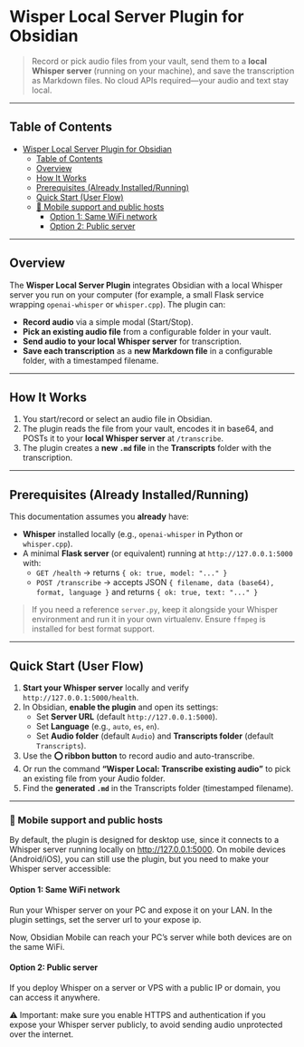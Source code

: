 # Wisper Local Server Plugin for Obsidian

> Record or pick audio files from your vault, send them to a **local Whisper server** (running on your machine), and save the transcription as Markdown files. No cloud APIs required—your audio and text stay local.

---

## Table of Contents

- [Wisper Local Server Plugin for Obsidian](#wisper-local-server-plugin-for-obsidian)
  - [Table of Contents](#table-of-contents)
  - [Overview](#overview)
  - [How It Works](#how-it-works)
  - [Prerequisites (Already Installed/Running)](#prerequisites-already-installedrunning)
  - [Quick Start (User Flow)](#quick-start-user-flow)
  - [📱 Mobile support and public hosts](#-mobile-support-and-public-hosts)
    - [Option 1: Same WiFi network](#option-1-same-wifi-network)
    - [Option 2: Public server](#option-2-public-server)

---

## Overview

The **Wisper Local Server Plugin** integrates Obsidian with a local Whisper server you run on your computer (for example, a small Flask service wrapping `openai-whisper` or `whisper.cpp`). The plugin can:

- **Record audio** via a simple modal (Start/Stop).  
- **Pick an existing audio file** from a configurable folder in your vault.  
- **Send audio to your local Whisper server** for transcription.  
- **Save each transcription** as a **new Markdown file** in a configurable folder, with a timestamped filename.

---

## How It Works

1. You start/record or select an audio file in Obsidian.
2. The plugin reads the file from your vault, encodes it in base64, and POSTs it to your **local Whisper server** at `/transcribe`.
3. The plugin creates a **new `.md` file** in the **Transcripts** folder with the transcription.

---

## Prerequisites (Already Installed/Running)

This documentation assumes you **already** have:

- **Whisper** installed locally (e.g., `openai-whisper` in Python or `whisper.cpp`).
- A minimal **Flask server** (or equivalent) running at `http://127.0.0.1:5000` with:
  - `GET /health` → returns `{ ok: true, model: "..." }`
  - `POST /transcribe` → accepts JSON `{ filename, data (base64), format, language }` and returns `{ ok: true, text: "..." }`

> If you need a reference `server.py`, keep it alongside your Whisper environment and run it in your own virtualenv. Ensure `ffmpeg` is installed for best format support.

---

## Quick Start (User Flow)

1. **Start your Whisper server** locally and verify `http://127.0.0.1:5000/health`.
2. In Obsidian, **enable the plugin** and open its settings:
   - Set **Server URL** (default `http://127.0.0.1:5000`).
   - Set **Language** (e.g., `auto`, `es`, `en`).
   - Set **Audio folder** (default `Audio`) and **Transcripts folder** (default `Transcripts`).
3. Use the **⭕ ribbon button** to record audio and auto-transcribe.
4. Or run the command **“Wisper Local: Transcribe existing audio”** to pick an existing file from your Audio folder.
5. Find the **generated `.md`** in the Transcripts folder (timestamped filename).

---


### 📱 Mobile support and public hosts

By default, the plugin is designed for desktop use, since it connects to a Whisper server running locally on http://127.0.0.1:5000. On mobile devices (Android/iOS), you can still use the plugin, but you need to make your Whisper server accessible:

#### Option 1: Same WiFi network

Run your Whisper server on your PC and expose it on your LAN.
In the plugin settings, set the server url to your expose ip.

Now, Obsidian Mobile can reach your PC’s server while both devices are on the same WiFi.

#### Option 2: Public server
If you deploy Whisper on a server or VPS with a public IP or domain, you can access it anywhere.

⚠️ Important: make sure you enable HTTPS and authentication if you expose your Whisper server publicly, to avoid sending audio unprotected over the internet.
